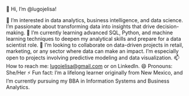 
👋 Hi, I’m @lugojelisa!

👀 I’m interested in data analytics, business intelligence, and data science. I’m passionate about transforming data into insights that drive decision-making.
🌱 I’m currently learning advanced SQL, Python, and machine learning techniques to deepen my analytical skills and prepare for a data scientist role.
💞️ I’m looking to collaborate on data-driven projects in retail, marketing, or any sector where data can make an impact. I’m especially open to projects involving predictive modeling and data visualization.
📫 How to reach me: lugojelisa@gmail.com or on LinkedIn.
😄 Pronouns: She/Her
⚡ Fun fact: I’m a lifelong learner originally from New Mexico, and I’m currently pursuing my BBA in Information Systems and Business Analytics.


<!---
lugojelisa/lugojelisa is a ✨ special ✨ repository because its `README.md` (this file) appears on your GitHub profile.
You can click the Preview link to take a look at your changes.
--->
